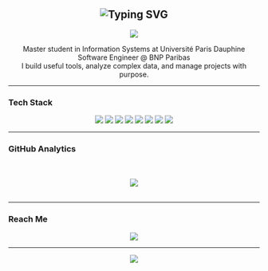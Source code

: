 <h2 align="center">
  <img src="https://readme-typing-svg.demolab.com?font=Fira+Code&duration=3000&pause=1000&center=true&vCenter=true&width=435&lines=Hi+there,+I'm+franmalth" alt="Typing SVG" />
</h2>

<p align="center">
  <img src="https://capsule-render.vercel.app/api?type=wave&color=0:1a1b26,100:7aa2f7&height=140&section=header&text=Welcome%20to%20my%20space&fontSize=28&fontColor=ffffff" />
</p>

<p align="center">
  Master student in Information Systems at Université Paris Dauphine<br>
  Software Engineer @ BNP Paribas<br>
  I build useful tools, analyze complex data, and manage projects with purpose.
</p>

---

### Tech Stack

<p align="center">
  <img src="https://img.shields.io/badge/Swift-FA7343?style=for-the-badge&logo=swift&logoColor=white"/>
  <img src="https://img.shields.io/badge/SwiftUI-000000?style=for-the-badge&logo=swift&logoColor=white"/>
  <img src="https://img.shields.io/badge/Elixir-4B275F?style=for-the-badge&logo=elixir&logoColor=white"/>
  <img src="https://img.shields.io/badge/Python-3776AB?style=for-the-badge&logo=python&logoColor=white"/>
  <img src="https://img.shields.io/badge/Pandas-150458?style=for-the-badge&logo=pandas&logoColor=white"/>
  <img src="https://img.shields.io/badge/Power%20BI-F2C811?style=for-the-badge&logo=powerbi&logoColor=black"/>
  <img src="https://img.shields.io/badge/Git-F05032?style=for-the-badge&logo=git&logoColor=white"/>
  <img src="https://img.shields.io/badge/Xcode-147EFB?style=for-the-badge&logo=xcode&logoColor=white"/>
</p>

---

### GitHub Analytics

<div align="center">
  <!-- <img src="https://github-readme-stats.vercel.app/api?username=franmalth&show_icons=true&theme=tokyonight&hide_border=false&count_private=true" /> -->
  <br><br>
  <img src="https://github-readme-stats.vercel.app/api/top-langs/?username=franmalth&theme=tokyonight&layout=compact&hide_border=false" />
  <br><br>
  <!-- <img src="https://streak-stats.demolab.com?user=franmalth&theme=tokyonight&hide_border=false" /> -->
</div>

---

### Reach Me

<div align="center">
  <a href="https://stackoverflow.com/users/15105796/xiii" target="_blank">
    <img src="https://img.shields.io/badge/Stack_Overflow-FE7A16?style=for-the-badge&logo=stackoverflow&logoColor=white"/>
  </a>
</div>

---

<p align="center">
  <img src="https://capsule-render.vercel.app/api?type=wave&color=7aa2f7&height=100&section=footer"/>
</p>
